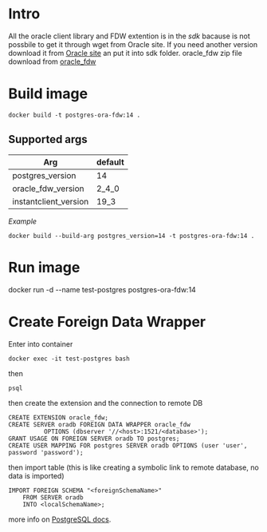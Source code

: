 # Intro
All the oracle client library and FDW extention is in the _sdk_ bacause is not possbile to get it through wget from Oracle site.
If you need another version download it from [Oracle site](https://www.oracle.com/database/technologies/instant-client/downloads.html) an put it into sdk folder.
oracle_fdw zip file download from [oracle_fdw](https://github.com/laurenz/oracle_fdw/releases)
# Build image
```console
docker build -t postgres-ora-fdw:14 .
```
## Supported args

| Arg                   | default       |
| -------------         | ------------- |
| postgres_version      | 14            |
| oracle_fdw_version    | 2_4_0         |
| instantclient_version | 19_3          |

*Example*
```console
docker build --build-arg postgres_version=14 -t postgres-ora-fdw:14 .
```
# Run image
docker run -d  --name test-postgres postgres-ora-fdw:14

# Create Foreign Data Wrapper
Enter into container
```console
docker exec -it test-postgres bash
```

then

```console
psql
```

then create the extension and the connection to remote DB

```console
CREATE EXTENSION oracle_fdw;
CREATE SERVER oradb FOREIGN DATA WRAPPER oracle_fdw
          OPTIONS (dbserver '//<host>:1521/<database>');
GRANT USAGE ON FOREIGN SERVER oradb TO postgres;
CREATE USER MAPPING FOR postgres SERVER oradb OPTIONS (user 'user', password 'password');
```
then import table (this is like creating a symbolic link to remote database, no data is imported)
```console
IMPORT FOREIGN SCHEMA "<foreignSchemaName>"
    FROM SERVER oradb
    INTO <localSchemaName>;
```

more info on [PostgreSQL docs](https://www.postgresql.org/docs/10/sql-importforeignschema.html).
